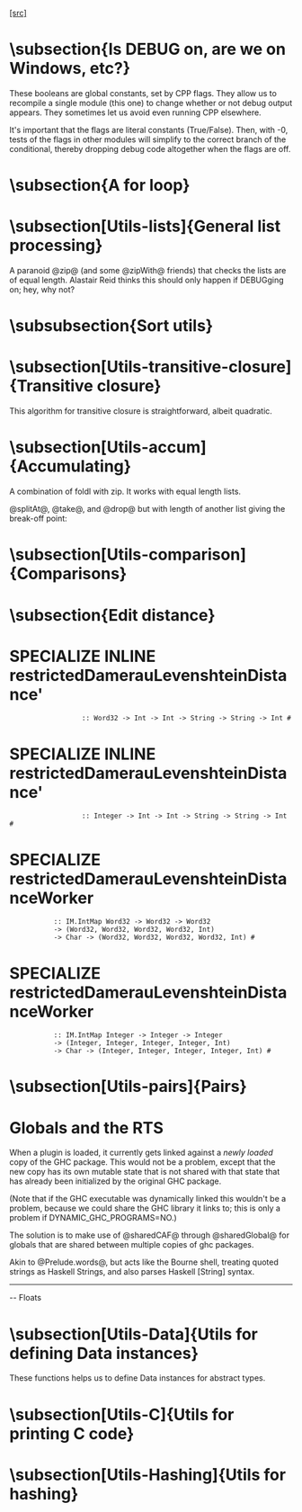 [[src]](https://github.com/ghc/ghc/tree/master/compiler/utils/Util.hs)
# \subsection{Is DEBUG on, are we on Windows, etc?}


These booleans are global constants, set by CPP flags.  They allow us to
recompile a single module (this one) to change whether or not debug output
appears. They sometimes let us avoid even running CPP elsewhere.

It's important that the flags are literal constants (True/False). Then,
with -0, tests of the flags in other modules will simplify to the correct
branch of the conditional, thereby dropping debug code altogether when
the flags are off.


# \subsection{A for loop}


# \subsection[Utils-lists]{General list processing}



A paranoid @zip@ (and some @zipWith@ friends) that checks the lists
are of equal length.  Alastair Reid thinks this should only happen if
DEBUGging on; hey, why not?


# \subsubsection{Sort utils}


# \subsection[Utils-transitive-closure]{Transitive closure}


This algorithm for transitive closure is straightforward, albeit quadratic.


# \subsection[Utils-accum]{Accumulating}


A combination of foldl with zip.  It works with equal length lists.



@splitAt@, @take@, and @drop@ but with length of another
list giving the break-off point:


# \subsection[Utils-comparison]{Comparisons}


# \subsection{Edit distance}


# SPECIALIZE INLINE restrictedDamerauLevenshteinDistance'
                      :: Word32 -> Int -> Int -> String -> String -> Int #

# SPECIALIZE INLINE restrictedDamerauLevenshteinDistance'
                      :: Integer -> Int -> Int -> String -> String -> Int #

# SPECIALIZE restrictedDamerauLevenshteinDistanceWorker
               :: IM.IntMap Word32 -> Word32 -> Word32
               -> (Word32, Word32, Word32, Word32, Int)
               -> Char -> (Word32, Word32, Word32, Word32, Int) #

# SPECIALIZE restrictedDamerauLevenshteinDistanceWorker
               :: IM.IntMap Integer -> Integer -> Integer
               -> (Integer, Integer, Integer, Integer, Int)
               -> Char -> (Integer, Integer, Integer, Integer, Int) #

# \subsection[Utils-pairs]{Pairs}


# Globals and the RTS


When a plugin is loaded, it currently gets linked against a *newly
loaded* copy of the GHC package. This would not be a problem, except
that the new copy has its own mutable state that is not shared with
that state that has already been initialized by the original GHC
package.

(Note that if the GHC executable was dynamically linked this
wouldn't be a problem, because we could share the GHC library it
links to; this is only a problem if DYNAMIC_GHC_PROGRAMS=NO.)

The solution is to make use of @sharedCAF@ through @sharedGlobal@
for globals that are shared between multiple copies of ghc packages.



Akin to @Prelude.words@, but acts like the Bourne shell, treating
quoted strings as Haskell Strings, and also parses Haskell [String]
syntax.



-- -----------------------------------------------------------------------------
-- Floats


# \subsection[Utils-Data]{Utils for defining Data instances}


These functions helps us to define Data instances for abstract types.


# \subsection[Utils-C]{Utils for printing C code}


# \subsection[Utils-Hashing]{Utils for hashing}
